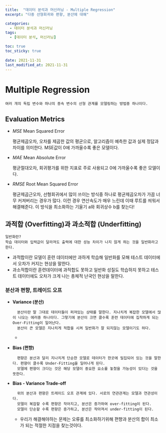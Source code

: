 ```yaml
---
title:  "데이터 분석과 머신러닝 - Multiple Regression"
excerpt: "다중 선형회귀와 편향, 분산에 대해"

categories:
  - 데이터 분석과 머신러닝
tags:
  - [데이터 분석, 머신러닝]

toc: true
toc_sticky: true
 
date: 2021-11-31
last_modified_at: 2021-11-31
---
```


# Multiple Regression
    여러 개의 독립 변수와 하나의 종속 변수의 선형 관계를 모델링하는 방법중 하나이다.

## Evaluation Metrics
- *MSE*
    Mean Squared Error

    평균제곱오차, 오차를 제곱한 값의 평균으로, 알고리즘이 예측한 값과 실제 정답과 차이를 의미한다. MSE값이 0에 가까울수록 좋은 모델이다.
- *MAE*
    Mean Absolute Error

    평균절대오차, 회귀평가를 위한 지표로 주로 사용되고 0에 가까울수록 좋은 모델이다.
- *RMSE*
    Root Mean Squared Error
    
    평균제곱근오차, 선형회귀에서 많이 쓰이는 방식중 하나로 평균제곱오차가 가끔 너무 커져버리는 경우가 많다. 이런 경우 연산속도가 매우 느린데 이때 루트를 씌워서 해결해준다.
    이 방식을 최소화하는 기울기 a와 회귀상수 b를 찾는다!

## 과적합 (Overfitting)과 과소적합 (Underfitting)

    일반화란?
    학습 데이터와 입력값이 달라져도 출력에 대한 성능 차이가 나지 않게 하는 것을 일반화라고 한다.

- 과적합이란 모델이 훈련 데이터에만 과하게 학습해 일반화를 모해 테스트 데이터에서 오차가 커지는 현상을 말한다.
- 과소적합이란 훈련데이터에 과적합도 못하고 일반화 성질도 학습하지 못하고 테스트 데이터에도 오차가 크게 나는 총체적 난국인 현상을 말한다.

### 분산과 편향, 트레이드 오프
- **Variance (분산)**

        분산이란 말 그대로 데이터들이 퍼져있는 상태를 말한다. 지나치게 복잡한 모델에서 많이 나오는 에러중 하나이다. 그렇기에 분산이 크면 클수록 훈련 데이터에 집착하게 되는 Over-Fitting이 일어난다.
        분산이 큰 모델은 지나치게 적합을 시켜 일반화가 잘 되지않는 모델이기도 하다.
        
    - 
- **Bias (편향)**

        편향은 분산과 달리 지나치게 단순한 모델로 데이터가 한곳에 밀집되어 있는 것을 말한다. 편향이 클수록 Under-Fitting을 일어나게 된다. 
        모델에 편향이 크다는 것은 해당 모델이 중요한 요소를 놓쳤을 가능성이 있다는 것을 뜻한다.


- **Bias - Variance Trade-off**
    
        위의 분산과 편향은 트레이드 오프 관계에 있다. 서로의 연관관계는 모델과 연관성이다.
        모델이 복잡할 수록 편향은 작아지고, 분산은 증가하여 over-fitting이 된다.
        모델이 단순할 수록 편향은 증가하고, 분산은 작아져서 under-fitting이 된다.
        
    - 우리가 해결해야하는 문제는 오류를 최소화하기위해 편향과 분산의 합이 최소가 되는 적절한 지점을 찾는것이다.